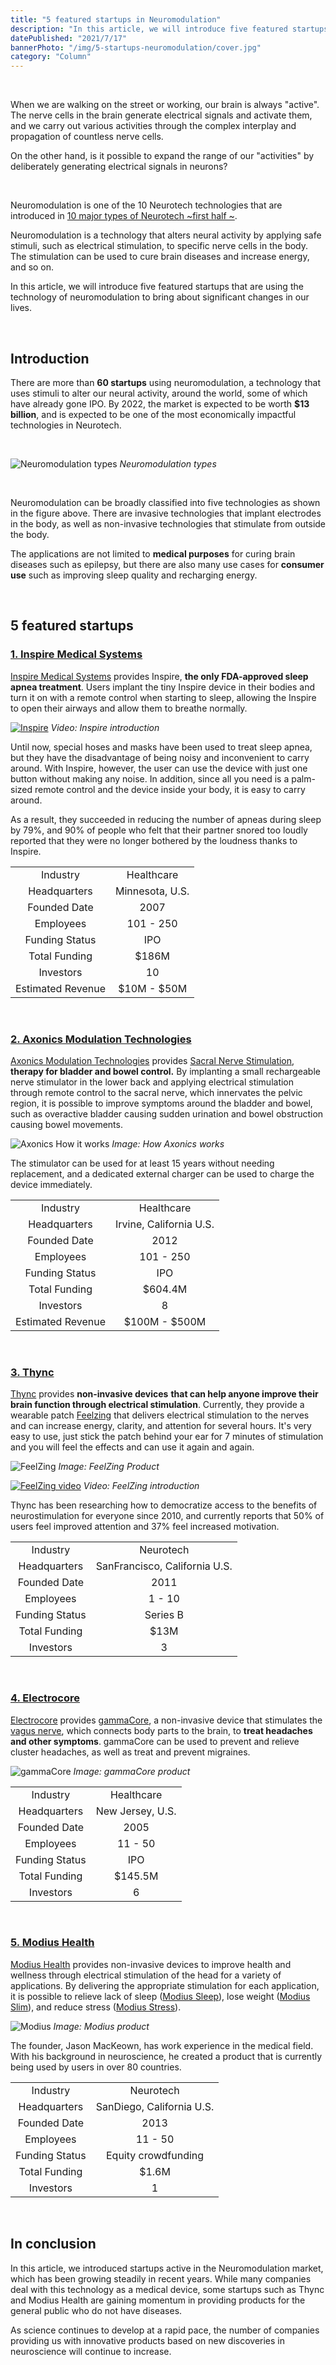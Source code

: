```yaml
---
title: "5 featured startups in Neuromodulation"
description: "In this article, we will introduce five featured startups that are using the technology of neuromodulation to bring about significant changes in our lives."
datePublished: "2021/7/17"
bannerPhoto: "/img/5-startups-neuromodulation/cover.jpg"
category: "Column"
---
```


&nbsp;

When we are walking on the street or working, our brain is always "active". The nerve cells in the brain generate electrical signals and activate them, and we carry out various activities through the complex interplay and propagation of countless nerve cells.

On the other hand, is it possible to expand the range of our "activities" by deliberately generating electrical signals in neurons?

&nbsp;

Neuromodulation is one of the 10 Neurotech technologies that are introduced in [10 major types of Neurotech ~first half ~](https://neurotechjp.com/blog/10-major-types-of-neurotech/).

Neuromodulation is a technology that alters neural activity by applying safe stimuli, such as electrical stimulation, to specific nerve cells in the body. The stimulation can be used to cure brain diseases and increase energy, and so on.

In this article, we will introduce five featured startups that are using the technology of neuromodulation to bring about significant changes in our lives.

&nbsp;

## Introduction

There are more than **60 startups** using neuromodulation, a technology that uses stimuli to alter our neural activity, around the world, some of which have already gone IPO. By 2022, the market is expected to be worth **$13 billion**, and is expected to be one of the most economically impactful technologies in Neurotech.

&nbsp;

![Neuromodulation types](https://neurotechjp.com/img/10-major-types-of-neurotech/neuromodulation-en.jpg)
_Neuromodulation types_

&nbsp;

Neuromodulation can be broadly classified into five technologies as shown in the figure above. There are invasive technologies that implant electrodes in the body, as well as non-invasive technologies that stimulate from outside the body.

The applications are not limited to **medical purposes** for curing brain diseases such as epilepsy, but there are also many use cases for **consumer use** such as improving sleep quality and recharging energy.

&nbsp;

## 5 featured startups

### [1. Inspire Medical Systems](https://www.inspiresleep.com/)

[Inspire Medical Systems](https://www.inspiresleep.com/) provides Inspire, **the only FDA-approved sleep apnea treatment**. Users implant the tiny Inspire device in their bodies and turn it on with a remote control when starting to sleep, allowing the Inspire to open their airways and allow them to breathe normally.

[![Inspire](https://neurotechjp.com/img/5-startups-neuromodulation/inspire-video.jpg)](https://professionals.inspiresleep.com/mri-info/)
_Video: Inspire introduction_

Until now, special hoses and masks have been used to treat sleep apnea, but they have the disadvantage of being noisy and inconvenient to carry around. With Inspire, however, the user can use the device with just one button without making any noise. In addition, since all you need is a palm-sized remote control and the device inside your body, it is easy to carry around.

As a result, they succeeded in reducing the number of apneas during sleep by 79%, and 90% of people who felt that their partner snored too loudly reported that they were no longer bothered by the loudness thanks to Inspire.

|                   |                 |
| :---------------: | :-------------: |
|     Industry      |   Healthcare    |
|   Headquarters    | Minnesota, U.S. |
|   Founded Date    |      2007       |
|     Employees     |    101 - 250    |
|  Funding Status   |       IPO       |
|   Total Funding   |      $186M      |
|     Investors     |       10        |
| Estimated Revenue |   $10M - $50M   |

&nbsp;

### [2. Axonics Modulation Technologies](https://www.axonics.com/)

[Axonics Modulation Technologies](https://www.axonics.com/) provides [Sacral Nerve Stimulation](https://en.wikipedia.org/wiki/Sacral_nerve_stimulation), **therapy for bladder and bowel control.** By implanting a small rechargeable nerve stimulator in the lower back and applying electrical stimulation through remote control to the sacral nerve, which innervates the pelvic region, it is possible to improve symptoms around the bladder and bowel, such as overactive bladder causing sudden urination and bowel obstruction causing bowel movements.

![Axonics How it works](https://www.fda.gov/files/axonicssacralneurosys.jpg)
_Image: How Axonics works_

The stimulator can be used for at least 15 years without needing replacement, and a dedicated external charger can be used to charge the device immediately.

|                   |                         |
| :---------------: | :---------------------: |
|     Industry      |       Healthcare        |
|   Headquarters    | Irvine, California U.S. |
|   Founded Date    |          2012           |
|     Employees     |        101 - 250        |
|  Funding Status   |           IPO           |
|   Total Funding   |         $604.4M         |
|     Investors     |            8            |
| Estimated Revenue |      $100M - $500M      |

&nbsp;

### [3. Thync](http://thync.com)

[Thync](http://thync.com/) provides **non-invasive devices** **that can help anyone improve their brain function through electrical stimulation**. Currently, they provide a wearable patch [Feelzing](https://feelzing.com/) that delivers electrical stimulation to the nerves and can increase energy, clarity, and attention for several hours. It's very easy to use, just stick the patch behind your ear for 7 minutes of stimulation and you will feel the effects and can use it again and again.

![FeelZing](http://cdn.shopify.com/s/files/1/0525/0626/3740/products/1_1_1200x1200.png)
_Image: FeelZing Product_

[![FeelZing video](https://neurotechjp.com/img/5-startups-neuromodulation/feelzing-video.jpg)](https://www.youtube.com/watch?v=WyplMNfDrto)
_Video: FeelZing introduction_

Thync has been researching how to democratize access to the benefits of neurostimulation for everyone since 2010, and currently reports that 50% of users feel improved attention and 37% feel increased motivation.

|                |                               |
| :------------: | :---------------------------: |
|    Industry    |           Neurotech           |
|  Headquarters  | SanFrancisco, California U.S. |
|  Founded Date  |             2011              |
|   Employees    |            1 - 10             |
| Funding Status |           Series B            |
| Total Funding  |             $13M              |
|   Investors    |               3               |

&nbsp;

### [4. Electrocore](https://www.electrocore.com/)

[Electrocore](https://www.electrocore.com/) provides [gammaCore](https://www.gammacore.com/), a non-invasive device that stimulates the [vagus nerve](https://en.wikipedia.org/wiki/Vagus_nerve), which connects body parts to the brain, to **treat headaches and other symptoms**. gammaCore can be used to prevent and relieve cluster headaches, as well as treat and prevent migraines.

![gammaCore](https://www.electrocore.com/wp-content/uploads/2017/12/article5_1440x634px.jpg)
_Image: gammaCore product_

|                |                  |
| :------------: | :--------------: |
|    Industry    |    Healthcare    |
|  Headquarters  | New Jersey, U.S. |
|  Founded Date  |       2005       |
|   Employees    |     11 - 50      |
| Funding Status |       IPO        |
| Total Funding  |     $145.5M      |
|   Investors    |        6         |

&nbsp;

### [5. Modius Health](https://www.modiushealth.com/)

[Modius Health](https://www.modiushealth.com/) provides non-invasive devices to improve health and wellness through electrical stimulation of the head for a variety of applications. By delivering the appropriate stimulation for each application, it is possible to relieve lack of sleep ([Modius Sleep](https://www.modiushealth.com/products/modius-sleep)), lose weight ([Modius Slim](https://www.modiushealth.com/products/modius)), and reduce stress ([Modius Stress](https://www.modiushealth.com/products/modius-stress)).

![Modius](<https://cdn.vox-cdn.com/thumbor/3VOX0Yhk--lmfE2t2Iq99CP9zY0=/0x0:3000x3000/1200x800/filters:focal(1260x1260:1740x1740)/cdn.vox-cdn.com/uploads/chorus_image/image/58268935/PRODUCT_SHOT_Modius_Headset_3.0.jpg>)
_Image: Modius product_

The founder, Jason MacKeown, has work experience in the medical field. With his background in neuroscience, he created a product that is currently being used by users in over 80 countries.

|                |                           |
| :------------: | :-----------------------: |
|    Industry    |         Neurotech         |
|  Headquarters  | SanDiego, California U.S. |
|  Founded Date  |           2013            |
|   Employees    |          11 - 50          |
| Funding Status |    Equity crowdfunding    |
| Total Funding  |           $1.6M           |
|   Investors    |             1             |

&nbsp;

## In conclusion

In this article, we introduced startups active in the Neuromodulation market, which has been growing steadily in recent years. While many companies deal with this technology as a medical device, some startups such as Thync and Modius Health are gaining momentum in providing products for the general public who do not have diseases.

As science continues to develop at a rapid pace, the number of companies providing us with innovative products based on new discoveries in neuroscience will continue to increase.
